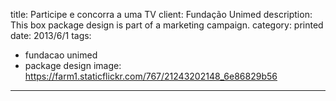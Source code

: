 title: Participe e concorra a uma TV
client: Fundação Unimed
description: This box package design is part of a marketing campaign.
category: printed
date: 2013/6/1
tags: 
- fundacao unimed
- package design
image: https://farm1.staticflickr.com/767/21243202148_6e86829b56
---
